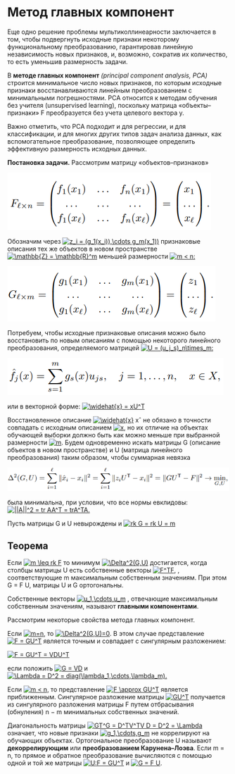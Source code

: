 # Метод главных компонент

Еще одно решение проблемы мультиколлинеарности заключается в том,
чтобы подвергнуть исходные признаки некоторому функциональному преобразованию, гарантировав линейную независимость новых признаков, и,
возможно, сократив их количество, то есть уменьшив размерность задачи.


В **методе главных компонент** *(principal component analysis, PCA)* строится
минимальное число новых признаков, по которым исходные признаки восстанавливаются линейным преобразованием с минимальными погрешностями.
PCA относится к методам обучения без учителя (unsupervised learning), поскольку матрица «объекты–признаки» F преобразуется без учета целевого
вектора y.

Важно отметить, что PCA подходит и для регрессии, и для классификации,
и для многих других типов задач анализа данных, как вспомогательное преобразование, позволяющее определить эффективную размерность исходных
данных.

**Постановка задачи.** Рассмотрим матрицу «объектов–признаков»

![фото 1](https://github.com/serega14736/ML/blob/master/формула1.png)

Обозначим через <a href="https://www.codecogs.com/eqnedit.php?latex=z_i&space;=&space;(g_1(x_i)),\cdots&space;g_m(x_1))" target="_blank"><img src="https://latex.codecogs.com/gif.latex?z_i&space;=&space;(g_1(x_i)),\cdots&space;g_m(x_1))" title="z_i = (g_1(x_i)),\cdots g_m(x_1))" /></a> признаковые описания тех же
объектов в новом пространстве <a href="https://www.codecogs.com/eqnedit.php?latex=\mathbb{Z}&space;=&space;\mathbb{R}^m" target="_blank"><img src="https://latex.codecogs.com/gif.latex?\mathbb{Z}&space;=&space;\mathbb{R}^m" title="\mathbb{Z} = \mathbb{R}^m" /></a> меньшей размерности <a href="https://www.codecogs.com/eqnedit.php?latex=m&space;<&space;n:" target="_blank"><img src="https://latex.codecogs.com/gif.latex?m&space;<&space;n:" title="m < n:" /></a>

![фото 2](https://github.com/serega14736/ML/blob/master/формула2.png)

Потребуем, чтобы исходные признаковые описания можно было восстановить
по новым описаниям с помощью некоторого линейного преобразования,
определяемого матрицей <a href="https://www.codecogs.com/eqnedit.php?latex=U&space;=&space;(u_j_s)_n\times_m:" target="_blank"><img src="https://latex.codecogs.com/gif.latex?U&space;=&space;(u_j_s)_n\times_m:" title="U = (u_j_s)_n\times_m:" /></a>

![фото 3](https://github.com/serega14736/ML/blob/master/формула3.png)

или в векторной форме: <a href="https://www.codecogs.com/eqnedit.php?latex=\widehat{x}&space;=&space;xU^T" target="_blank"><img src="https://latex.codecogs.com/gif.latex?\widehat{x}&space;=&space;xU^T" title="\widehat{x} = xU^T" /></a>

Восстановленное описание <a href="https://www.codecogs.com/eqnedit.php?latex=\widehat{x}" target="_blank"><img src="https://latex.codecogs.com/gif.latex?\widehat{x}" title="\widehat{x}" /></a> xˆ не обязано в точности совпадать с исходным описанием <a href="https://www.codecogs.com/eqnedit.php?latex=x" target="_blank"><img src="https://latex.codecogs.com/gif.latex?x" title="x" /></a>, но их отличие на объектах обучающей выборки должно быть
как можно меньше при выбранной размерности <a href="https://www.codecogs.com/eqnedit.php?latex=m" target="_blank"><img src="https://latex.codecogs.com/gif.latex?m" title="m" /></a>.  Будем одновременно искать матрицы G (описание объектов в новом пространстве) и U (матрица
линейного преобразования) таким образом, чтобы суммарная невязка 

![фото 4](https://github.com/serega14736/ML/blob/master/формула4.png)

была минимальна, при условии, что все нормы евклидовы: <a href="https://www.codecogs.com/eqnedit.php?latex=||A||^2&space;=&space;tr&space;AA^T&space;=&space;trA^TA." target="_blank"><img src="https://latex.codecogs.com/gif.latex?||A||^2&space;=&space;tr&space;AA^T&space;=&space;trA^TA." title="||A||^2 = tr AA^T = trA^TA." /></a>

Пусть матрицы G и U невырождены и <a href="https://www.codecogs.com/eqnedit.php?latex=rk&space;G&space;=&space;rk&space;U&space;=&space;m" target="_blank"><img src="https://latex.codecogs.com/gif.latex?rk&space;G&space;=&space;rk&space;U&space;=&space;m" title="rk G = rk U = m" /></a>

## Теорема
Если <a href="https://www.codecogs.com/eqnedit.php?latex=m&space;\leq&space;rk&space;F" target="_blank"><img src="https://latex.codecogs.com/gif.latex?m&space;\leq&space;rk&space;F" title="m \leq rk F" /></a> то минимум <a href="https://www.codecogs.com/eqnedit.php?latex=\Delta^2(G,U)" target="_blank"><img src="https://latex.codecogs.com/gif.latex?\Delta^2(G,U)" title="\Delta^2(G,U)" /></a> достигается, когда столбцы матрицы U есть собственные векторы <a href="https://www.codecogs.com/eqnedit.php?latex=F^TF" target="_blank"><img src="https://latex.codecogs.com/gif.latex?F^TF" title="F^TF" /></a>, , соответствующие m максимальным
собственным значениям. При этом G = F U, матрицы U и G ортогональны.

Собственные векторы <a href="https://www.codecogs.com/eqnedit.php?latex=u_1,\cdots,u_m" target="_blank"><img src="https://latex.codecogs.com/gif.latex?u_1,\cdots,u_m" title="u_1,\cdots,u_m" /></a> , отвечающие максимальным собственным
значениям, называют **главными компонентами**.

Рассмотрим некоторые свойства метода главных компонент.

Если <a href="https://www.codecogs.com/eqnedit.php?latex=m=n" target="_blank"><img src="https://latex.codecogs.com/gif.latex?m=n" title="m=n" /></a>, то <a href="https://www.codecogs.com/eqnedit.php?latex=\Delta^2(G,U)=0" target="_blank"><img src="https://latex.codecogs.com/gif.latex?\Delta^2(G,U)=0" title="\Delta^2(G,U)=0" /></a>. В этом случае представление <a href="https://www.codecogs.com/eqnedit.php?latex=F&space;=&space;GU^T" target="_blank"><img src="https://latex.codecogs.com/gif.latex?F&space;=&space;GU^T" title="F = GU^T" /></a> является точным и совпадает с сингулярным разложением: 

<a href="https://www.codecogs.com/eqnedit.php?latex=F&space;=&space;GU^T&space;=&space;VDU^T" target="_blank"><img src="https://latex.codecogs.com/gif.latex?F&space;=&space;GU^T&space;=&space;VDU^T" title="F = GU^T = VDU^T" /></a>

если положить <a href="https://www.codecogs.com/eqnedit.php?latex=G&space;=&space;VD" target="_blank"><img src="https://latex.codecogs.com/gif.latex?G&space;=&space;VD" title="G = VD" /></a> и <a href="https://www.codecogs.com/eqnedit.php?latex=\Lambda&space;=&space;D^2&space;=&space;diag(\lambda_1,\cdots,\lambda_m)." target="_blank"><img src="https://latex.codecogs.com/gif.latex?\Lambda&space;=&space;D^2&space;=&space;diag(\lambda_1,\cdots,\lambda_m)." title="\Lambda = D^2 = diag(\lambda_1,\cdots,\lambda_m)." /></a>

Если <a href="https://www.codecogs.com/eqnedit.php?latex=m&space;<&space;n" target="_blank"><img src="https://latex.codecogs.com/gif.latex?m&space;<&space;n" title="m < n" /></a>, то представление <a href="https://www.codecogs.com/eqnedit.php?latex=F&space;\approx&space;GU^T" target="_blank"><img src="https://latex.codecogs.com/gif.latex?F&space;\approx&space;GU^T" title="F \approx GU^T" /></a> является приближенным. Сингулярное разложение матрицы <a href="https://www.codecogs.com/eqnedit.php?latex=GU^T" target="_blank"><img src="https://latex.codecogs.com/gif.latex?GU^T" title="GU^T" /></a>  получается из сингулярного разложения
матрицы F путем отбрасывания (обнуления) n − m минимальных собственных значений.

Диагональность матрицы <a href="https://www.codecogs.com/eqnedit.php?latex=GT^G&space;=&space;D^TV^TV&space;D&space;=&space;D^2&space;=&space;\Lambda" target="_blank"><img src="https://latex.codecogs.com/gif.latex?GT^G&space;=&space;D^TV^TV&space;D&space;=&space;D^2&space;=&space;\Lambda" title="GT^G = D^TV^TV D = D^2 = \Lambda" /></a> означает, что новые
признаки <a href="https://www.codecogs.com/eqnedit.php?latex=g_1,\cdots,g_m" target="_blank"><img src="https://latex.codecogs.com/gif.latex?g_1,\cdots,g_m" title="g_1,\cdots,g_m" /></a> не коррелируют на обучающих объектах. Ортогональное
преобразование U называют **декоррелирующим** или **преобразованием
Карунена–Лоэва**. Если m = n, то прямое и обратное преобразование вычисляются с помощью одной и той же матрицы <a href="https://www.codecogs.com/eqnedit.php?latex=U:F&space;=&space;GU^T" target="_blank"><img src="https://latex.codecogs.com/gif.latex?U:F&space;=&space;GU^T" title="U:F = GU^T" /></a> и <a href="https://www.codecogs.com/eqnedit.php?latex=G&space;=&space;F&space;U" target="_blank"><img src="https://latex.codecogs.com/gif.latex?G&space;=&space;F&space;U" title="G = F U" /></a>.

